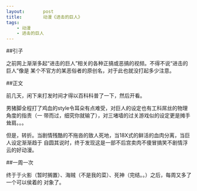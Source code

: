 ```yaml
---
layout:       post
title:        动漫《进击的巨人》
tags:
    - 动漫
    - 进击的巨人
---
```


##引子

之前网上渐渐多起“进击的巨人”相关的各种正搞或恶搞的视频。不得不说“进击的巨人”像是
某个不官方的某恶俗者的原创名，对于此也就没打起多少注意。

##正文

前几天，闲下来打发时间才得以百科科普了一下，然后开看。

男猪脚全程打了鸡血的style令耳朵有点难受，对巨人的设定也有工科屌丝的物理角度的指责（一
带而过，细究你就输了），对三堵墙的过关游戏似的设定更是摊手耸肩。。。

但是，转折。当剧情残酷的不拖沓的致人死地，当18X式的鲜活的血肉分离，当巨人设定渐渐趋于
自圆其说时，终于发现这是一部不后宫卖肉不傻冒搞笑不剧情浮云的好动漫。

##一周一次

终于于火影（暂时搁置）、海贼（不是我的菜）、死神（完结。。）之后，每周又多了一个可以侯着的
对象了。